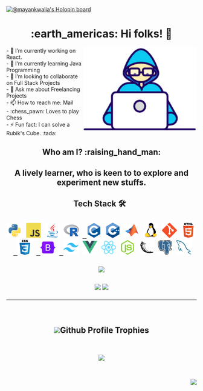 <!-- Greetings -->
[![@mayankwalia's Holopin board](https://holopin.me/mayankwalia)](https://holopin.io/@mayankwalia)
<h1 align="center">:earth_americas: Hi folks! 👋</h1>
<!-- Introduction -->
<img align="right" alt="Coding" src="assests/gifs/Developer.gif" width="300" height="220" />
- 🔭 I’m currently working on React.<br/>
- 🌱 I’m currently learning Java Programming<br/>
- 👯 I’m looking to collaborate on Full Stack Projects<br/>
- 💬 Ask me about Freelancing Projects<br/>
- 📫 How to reach me: <a hrf="mailto:mayankwalia3110@gmail.com">Mail</a><br/>
- :chess_pawn: Loves to play Chess<br/>
- ⚡ Fun fact: I can solve a Rubik's Cube. :tada:<br/>

<h2 align="center"><b>Who am I? :raising_hand_man: </b><h2>
<p align="center">A lively learner, who is keen to to explore and experiment new stuffs.</p>

<!-- Technologies -->
<h2 align='center'>Tech Stack 🛠 &nbsp;<h2>

<p align="center"> 
<code><a href="https://www.python.org" target="_blank"><img src="https://raw.githubusercontent.com/devicons/devicon/master/icons/python/python-original.svg" alt="Python" width="40" height="40"/></a></code>&nbsp;
<code><a href="https://www.javascript.com/" target="_blank"><img src="https://raw.githubusercontent.com/devicons/devicon/master/icons/javascript/javascript-original.svg" alt="JavaScript" width="40" height="40"/></a></code>&nbsp;
<code><a href="https://www.java.com/" target="_blank"><img src="https://raw.githubusercontent.com/devicons/devicon/master/icons/java/java-original.svg" alt="Java" width="40" height="40"/></a></code>&nbsp;</code>   
<code><a href="https://www.r-project.org/about.html" target="_blank"><img src="https://raw.githubusercontent.com/devicons/devicon/master/icons/r/r-original.svg" alt="R language" width="40" height="40"/></a></code>&nbsp;</code>
<code><a href="https://www.cprogramming.com/" target="_blank"> <img src="https://raw.githubusercontent.com/devicons/devicon/master/icons/c/c-original.svg" alt="C" width="40" height="40"/></a></code>&nbsp;
<code><a href="https://cplusplus.com" target="_blank"><img src="https://raw.githubusercontent.com/devicons/devicon/master/icons/cplusplus/cplusplus-original.svg" alt="C++" width="40" height="40"/></a></code>&nbsp;
<code><a href="https://www.mathworks.com/products/matlab.html" target="_blank"><img src="https://raw.githubusercontent.com/devicons/devicon/master/icons/matlab/matlab-original.svg" alt="Matlab" width="40" height="40"/></a></code>&nbsp;    
<code><a href="https://www.linux.org/" target="_blank"><img src="https://raw.githubusercontent.com/devicons/devicon/master/icons/linux/linux-original.svg" alt="linux" width="40" height="40"/></a></code>&nbsp;
<code><a href="https://git-scm.com/" target="_blank"><img src="https://raw.githubusercontent.com/devicons/devicon/master/icons/git/git-original.svg" alt="git" width="40" height="40"/></a></code>&nbsp;
<code><a href="https://www.w3schools.com/html/default.asp" target="_blank"><img src="https://raw.githubusercontent.com/devicons/devicon/master/icons/html5/html5-original-wordmark.svg" alt="HTML5" width="40" height="40"/></a></code>&nbsp;
<code><a href="https://www.w3schools.com/css/" target="_blank"> <img src="https://raw.githubusercontent.com/devicons/devicon/master/icons/css3/css3-original-wordmark.svg" alt="CSS3" width="40" height="40"/></a></code>&nbsp;
<code><a href="https://getbootstrap.com/" target="_blank"> <img src="https://raw.githubusercontent.com/devicons/devicon/master/icons/bootstrap/bootstrap-original.svg" alt="BootStrap" width="40" height="40"/></a></code>&nbsp; 
<code><a href="https://tailwindcss.com/" target="_blank"> <img src="https://raw.githubusercontent.com/devicons/devicon/master/icons/tailwindcss/tailwindcss-plain.svg" alt="Tailwind CSS" width="40" height="40"/></a></code>&nbsp; 
<code><a href="https://vuejs.org/" target="_blank"><img src="https://raw.githubusercontent.com/devicons/devicon/master/icons/vuejs/vuejs-original.svg" alt="Vue.js" width="40" height="40"/></a></code>&nbsp;
<code><a href="https://reactjs.org/" target="_blank"><img src="https://raw.githubusercontent.com/devicons/devicon/master/icons/react/react-original.svg" alt="React" width="40" height="40"/></a></code>&nbsp;
<code><a href="https://nodejs.org/" target="_blank"><img src="https://raw.githubusercontent.com/devicons/devicon/master/icons/nodejs/nodejs-original.svg" alt="Node JS" width="40" height="40"/></a></code>&nbsp;
<code><a href="https://flask.palletsprojects.com/en/2.1.x/quickstart" target="_blank"><img src="https://raw.githubusercontent.com/devicons/devicon/master/icons/flask/flask-original.svg" alt="Flask" width="40" height="40"/></a></code>&nbsp;
<code><a href="https://www.postgresql.org" target="_blank"><img src="https://raw.githubusercontent.com/devicons/devicon/master/icons/postgresql/postgresql-original.svg" alt="Postgresql" width="40" height="40"/></a></code>&nbsp;
<code><a href="https://www.mysql.com/products/workbench/" target="_blank"><img src="https://raw.githubusercontent.com/devicons/devicon/master/icons/mysql/mysql-original.svg" alt="mysql" width="40" height="40"/></a></code>&nbsp;
</code>
</p>

<!-- Github Statistics  -->
<p align="center">
    <img src="https://github-readme-streak-stats.herokuapp.com?user=mayankwalia&theme=highcontrast&ring=407BFF&fire=407BFF&currStreakLabel=FFFFFF&sideLabels=407BFF&border=FFFFFF" />
</p>
<p align="center">
    <img height="137px" src="https://github-readme-stats.vercel.app/api?username=mayankwalia&hide_title=true&theme=highcontrast&icon_color=407BFF&show_icons=1&border=FFFFFF&title_color=407BFF" />
    <img height="137px" src="https://github-readme-stats.vercel.app/api/top-langs/?username=mayankwalia&hide=makefile&hide_title=true&layout=compact&langs_count=6&theme=highcontrast" />
</p>

<hr/>
<br/>
<p align="center"><img src="https://media.giphy.com/media/QaMcXSekUWx7aogAUr/giphy.gif" width="60" /><b>Github Profile Trophies</b></h4></p><br>
<p align="center"><img src="https://github-profile-trophy.vercel.app/?username=mayankwalia" /></p>
<br/>
<p align="right">
<img src="https://komarev.com/ghpvc/?username=mayankwalia&color=0052f7&label=PROFILE+VIEWS"/>
</p>
